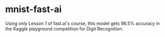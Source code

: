 # mnist-fast-ai
Using only Lesson 1 of fast.ai's course, this model gets 98.5% accuracy in the Kaggle playground competition for Digit Recognition.

